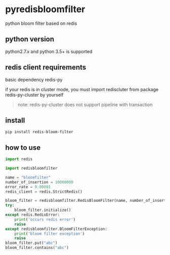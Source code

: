 # pyredisbloomfilter

python bloom filter based on redis

## python version
python2.7.x and python 3.5+ is supported 

## redis client requirements
basic dependency redis-py 

if your redis is in cluster mode, you must import rediscluter from package redis-py-cluster by yourself

> note: redis-py-cluster does not support pipeline with transaction

## install
~~~shell script
pip install redis-bloom-filter
~~~

## how to use
~~~python
import redis

import redisbloomfilter

name = "bloomfilter"
number_of_insertion = 10000000
error_rate = 0.00001
redis_client = redis.StrictRedis()

bloom_filter = redisbloomfilter.RedisBloomFilter(name, number_of_insertion, error_rate, redis_client)
try:
    bloom_filter.initialize()
except redis.RedisError:
    print('occurs redis error')
    raise
except redisbloomfilter.BloomFilterException:
    print('bloom filter exception')
    raise 
bloom_filter.put("abc")
bloom_filter.contains("abc")
~~~





